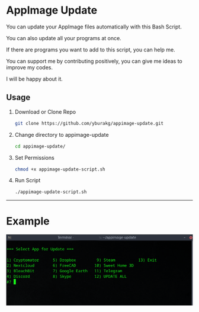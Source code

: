# AppImage Update

You can update your AppImage files automatically with this Bash Script. 

You can also update all your programs at once. 

If there are programs you want to add to this script, you can help me. 

You can support me by contributing positively, you can give me ideas to improve my codes. 

I will be happy about it.

## Usage

1. Download or Clone Repo
   
   ```bash
   git clone https://github.com/yburakg/appimage-update.git
   ```

2. Change directory to appimage-update
   
   ```bash
   cd appimage-update/
   ```

3. Set Permissions

   ```bash
   chmod +x appimage-update-script.sh
   ```

4. Run Script
   
   ```bash
   ./appimage-update-script.sh
   ```
  ---
# Example

![example](https://github.com/yburakg/appimage-update/blob/main/Screenshots/example.png)

